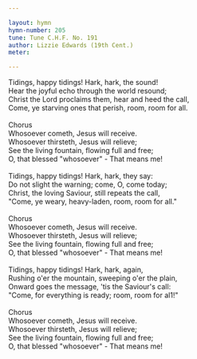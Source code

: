 ```yaml
---

layout: hymn
hymn-number: 205
tune: Tune C.H.F. No. 191
author: Lizzie Edwards (19th Cent.)
meter: 

---
```

Tidings, happy tidings! Hark, hark, the sound!<br>Hear the joyful echo through the world resound;<br>Christ the Lord proclaims them, hear and heed the call,<br>Come, ye starving ones that perish, room, room for all.<br><br>Chorus<br>Whosoever cometh, Jesus will receive.<br>Whosoever thirsteth, Jesus will relieve;<br>See the living fountain, flowing full and free;<br>O, that blessed "whosoever" - That means me!<br><br>Tidings, happy tidings! Hark, hark, they say:<br>Do not slight the warning; come, O, come today;<br>Christ, the loving Saviour, still repeats the call,<br>"Come, ye weary, heavy-laden, room, room for all."<br><br>Chorus<br>Whosoever cometh, Jesus will receive.<br>Whosoever thirsteth, Jesus will relieve;<br>See the living fountain, flowing full and free;<br>O, that blessed "whosoever" - That means me!<br><br>Tidings, happy tidings! Hark, hark, again,<br>Rushing o'er the mountain, sweeping o'er the plain,<br>Onward goes the message, 'tis the Saviour's call:<br>"Come, for everything is ready; room, room for al1!"<br><br>Chorus<br>Whosoever cometh, Jesus will receive.<br>Whosoever thirsteth, Jesus will relieve;<br>See the living fountain, flowing full and free;<br>O, that blessed "whosoever" - That means me!<br><br><br>
